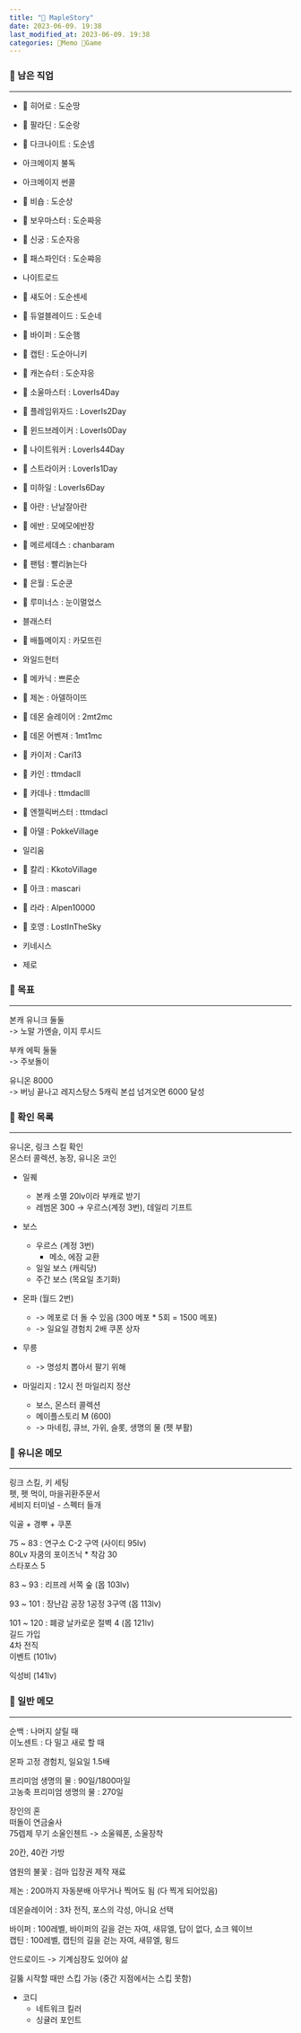 ```yaml
---
title: "🍋 MapleStory"
date: 2023-06-09. 19:38
last_modified_at: 2023-06-09. 19:38
categories: 🌳Memo 🍋Game
---
```


### 🍋 남은 직업

---

- 🍋 히어로 : 도순땅
- 🍋 팔라딘 : 도순랑
- 🍋 다크나이트 : 도순넴

- 아크메이지 불독
- 아크메이지 썬콜
- 🍋 비숍 : 도순상

- 🍋 보우마스터 : 도순짜응
- 🍋 신궁 : 도순자응
- 🍋 패스파인더 : 도순쨔응

- 나이트로드
- 🍋 섀도어 : 도순센세
- 🍋 듀얼블레이드 : 도순네

- 🍋 바이퍼 : 도순햄
- 🍋 캡틴 : 도순아니키
- 🍋 캐논슈터 : 도순쟈응

- 🍋 소울마스터 : LoverIs4Day
- 🍋 플레임위자드 : LoverIs2Day
- 🍋 윈드브레이커 : LoverIs0Day
- 🍋 나이트워커 : LoverIs44Day
- 🍋 스트라이커 : LoverIs1Day
- 🍋 미하일 : LoverIs6Day

- 🍋 아란 : 난날잘아란
- 🍋 에반 : 모에모에반장
- 🍋 메르세데스 : chanbaram
- 🍋 팬텀 : 빨리늙는다
- 🍋 은월 : 도순쿤
- 🍋 루미너스 : 눈이멀었스

- 블래스터
- 🍋 배틀메이지 : 카모뜨린
- 와일드헌터
- 🍋 메카닉 : 쁘론순
- 🍋 제논 : 아델하이뜨
- 🍋 데몬 슬레이어 : 2mt2mc
- 🍋 데몬 어벤져 : 1mt1mc

- 🍋 카이저 : Cari13
- 🍋 카인 : ttmdacll
- 🍋 카데나 : ttmdaclll
- 🍋 엔젤릭버스터 : ttmdacl

- 🍋 아델 : PokkeVillage
- 일리움
- 🍋 칼리 : KkotoVillage
- 🍋 아크 : mascari

- 🍋 라라 : Alpen10000
- 🍋 호영 : LostInTheSky

- 키네시스

- 제로

### 🍋 목표

---

본캐 유니크 둘둘  
-> 노말 가엔슬, 이지 루시드  

부캐 에픽 둘둘  
-> 주보돌이  

유니온 8000  
-> 버닝 끝나고 레지스탕스 5캐릭 본섭 넘겨오면 6000 달성  

### 🍋 확인 목록

---

유니온, 링크 스킬 확인  
몬스터 콜렉션, 농장, 유니온 코인  

- 일퀘
  - 본캐 소멸 20lv이라 부캐로 받기
  - 레범몬 300 → 우르스(계정 3번), 데일리 기프트

- 보스
  - 우르스 (계정 3번)
    - 메소, 에잠 교환
  - 일일 보스 (캐릭당)
  - 주간 보스 (목요일 초기화)

- 몬파 (월드 2번)
  - -> 메포로 더 돌 수 있음 (300 메포 * 5회 = 1500 메포)
  - -> 일요일 경험치 2배 쿠폰 상자

- 무릉
  - -> 명성치 뽑아서 팔기 위해

- 마일리지 : 12시 전 마일리지 정산
  - 보스, 몬스터 콜렉션
  - 메이플스토리 M (600)
  - -> 마네킹, 큐브, 가위, 슬롯, 생명의 물 (펫 부활)

### 🍋 유니온 메모

---

링크 스킬, 키 세팅  
펫, 펫 먹이, 마을귀환주문서  
세비지 터미널 - 스펙터 들개  

익골 + 경뿌 + 쿠폰  

75 ~ 83 : 연구소 C-2 구역 (사이티 95lv)  
80Lv 자쿰의 포이즈닉 * 착감 30  
스타포스 5  

83 ~ 93 : 리프레 서쪽 숲 (몹 103lv)  

93 ~ 101 : 장난감 공장 1공정 3구역 (몹 113lv)  

101 ~ 120 : 폐광 날카로운 절벽 4 (몹 121lv)  
길드 가입  
4차 전직  
이벤트 (101lv)  

익성비 (141lv)

### 🍋 일반 메모

---

순백 : 나머지 살릴 때  
이노센트 : 다 밀고 새로 할 때  

몬파 고정 경험치, 일요일 1.5배  

프리미엄 생명의 물 : 90일/1800마일  
고농축 프리미엄 생명의 물 : 270일  

장인의 혼  
떠돌이 연금술사  
75렙제 무기 소울인첸트 -> 소울웨폰, 소울장착  

20칸, 40칸 가방  

염원의 불꽃 : 검마 입장권 제작 재료  

제논 : 200까지 자동분배 아무거나 찍어도 됨 (다 찍게 되어있음)  

데몬슬레이어 : 3차 전직, 포스의 각성, 아니요 선택  

바이퍼 : 100레벨, 바이퍼의 길을 걷는 자여, 새뮤엘, 답이 없다, 쇼크 웨이브  
캡틴 : 100레벨, 캡틴의 길을 걷는 자여, 새뮤엘, 윙드  

안드로이드 -> 기계심장도 있어야 삶  

길뚫 시작할 때만 스킵 가능 (중간 지점에서는 스킵 못함)  

- 코디
  - 네트워크 킬러
  - 싱귤러 포인트
